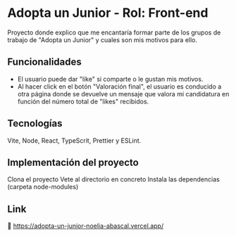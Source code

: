 # Adopta un Junior - Rol: Front-end

Proyecto donde explico que me encantaría formar parte de los grupos de trabajo de "Adopta un Junior" y cuales son mis motivos para ello.

## Funcionalidades

- El usuario puede dar "like" si comparte o le gustan mis motivos.
- Al hacer click en el botón "Valoración final", el usuario es conducido a otra página donde se devuelve un mensaje que valora mi candidatura en función del número total de "likes" recibidos.

## Tecnologías

Vite, Node, React, TypeScrit, Prettier y ESLint.

## Implementación del proyecto

Clona el proyecto
Vete al directorio en concreto
Instala las dependencias (carpeta node-modules) 

## Link
🔗 https://adopta-un-junior-noelia-abascal.vercel.app/
